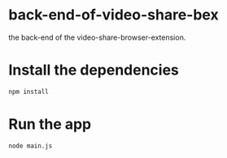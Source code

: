 # back-end-of-video-share-bex
the back-end of the video-share-browser-extension.

# Install the dependencies
```bash
npm install
```

# Run the app

```bash
node main.js
```
